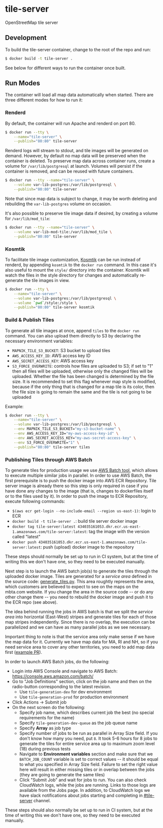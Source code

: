 # tile-server

OpenStreetMap tile server

## Development

To build the tile-server container, change to the root of the repo and run:

```bash
$ docker build -t tile-server .
```

See below for different ways to run the container once built.

## Run Modes

The container will load all map data automatically when started. There are three different modes for how to run it:

### Renderd

By default, the container will run Apache and renderd on port 80.

```bash
$ docker run --tty \
    --name="tile-server" \
    --publish="80:80" tile-server
```

Renderd logs will stream to stdout, and tile images will be generated on demand. However, by default no map data will be preserved when the container is deleted. To preserve map data across container runs, create a volume for `/var/lib/postgresql` at launch. Volumes will persist if the container is removed, and can be reused with future containers.

```bash
$ docker run --tty --name="tile-server" \
    --volume var-lib-postgres:/var/lib/postgresql \
    --publish="80:80" tile-server
```

Note that since map data is subject to change, it may be worth deleting and rebuilding the `var-lib-postgres` volume on occasion.

It's also possible to preserve tile image data if desired, by creating a volume for `/var/lib/mod_tile`:

```bash
$ docker run --tty --name="tile-server" \
    --volume var-lib-mod-tile:/var/lib/mod_tile \
    --publish="80:80" tile-server
```

### Kosmtik

To facilitate tile image customization, [Kosmtik](https://github.com/kosmtik/kosmtik) can be run instead of renderd, by appending `kosmtik` to the `docker run` command. In this case it's also useful to mount the `style/` directory into the container. Kosmtik will watch the files in the style directory for changes and automatically re-generate the tile images in view.

```bash
$ docker run --tty \
    --name="tile-server" \
    --volume var-lib-postgres:/var/lib/postgresql \
    --volume `pwd`/style:/style \
    --publish="80:80" tile-server kosmtik
```

### Build & Publish Tiles

To generate all tile images at once, append `tiles` to the `docker run` command. You can also upload them directly to S3 by declaring the necessary environment variables:
* `MAPNIK_TILE_S3_BUCKET`: S3 bucket to upload tiles
* `AWS_ACCESS_KEY_ID`: AWS access key ID
* `AWS_SECRET_ACCESS_KEY`: AWS access key
* `S3_FORCE_OVERWRITE`: controls how files are uploaded to S3; if set to "1" then all files will be uploaded, otherwise only the changed files will be uploaded. Whether the file has been changed is determined by the file size. It is recommended to set this flag whenever map style is modified, because if the only thing that is changed for a map tile is its color, then the file size is going to remain the same and the tile is not going to be uploaded


Example: 
```bash
$ docker run --tty \
    --name="tile-server" \
    --volume var-lib-postgres:/var/lib/postgresql \
    --env MAPNIK_TILE_S3_BUCKET="my-s3-bucket-name" \
    --env AWS_ACCESS_KEY_ID="my-aws-access-key-id" \
    --env AWS_SECRET_ACCESS_KEY="my-aws-secret-access-key" \
    --env S3_FORCE_OVERWRITE="1" \
    --publish="80:80" tile-server tiles
```

### Publishing Tiles through AWS Batch

To generate tiles for production usage we use [AWS Batch tool](https://aws.amazon.com/batch/), which allows to execute multiple similar jobs in parallel. In order to use AWS Batch, the first prerequisite is to push the docker image into AWS ECR Repository. Tile server image is already there so this step is only required in case if you have done any changes to the image (that is, changes to dockerfiles itself or to the files used by it). In order to push the image to ECR Repository, execute following commands: 

* `$(aws ecr get-login --no-include-email --region us-east-1)`: login to ECR
* `docker build -t tile-server .`: build tile server docker image
* `docker tag tile-server:latest 434035161053.dkr.ecr.us-east-1.amazonaws.com/tile-server:latest`: tag the image with the version called "latest"
* `docker push 434035161053.dkr.ecr.us-east-1.amazonaws.com/tile-server:latest`: push (upload) docker image to the repository

These steps should normally be set up to run in CI system, but at the time of writing this we don't have one, so they need to be executed manually. 



Next step is to launch the AWS batch job(s) to generate the tiles through the uploaded docker image. Tiles are generated for a _service area_ defined in the source code: [generate_tiles.py](https://github.com/mbta/tile-server/blob/master/etc/generate_tiles.py#L195-L198). This area roughtly represents the area, which customers are believed to expect to see on the maps on the mbta.com website. If you change the area in the source code -- or do any other change there -- you need to rebuild the docker image and push it to the ECR repo (see above).

The idea behind running the jobs in AWS batch is that we split the _service area_ into horizontal (East-West) stripes and generate tiles for each of those map stripes independently. Since there is no overlap, the execution can be parallelized and we can have as many parallel jobs as we see necessary. 

Important thing to note is that the service area only make sense if we have the map data for it. Currently we have map data for MA, RI and NH, so if you need service area to cover any other territories, you need to add map data first ([example PR](https://github.com/mbta/tile-server/pull/12/files)).

In order to launch AWS Batch jobs, do the following:
* Login into AWS Console and navigate to AWS Batch: https://console.aws.amazon.com/batch/
* Go to "Job Definitions" section, click on the job name and then on the radio-button corresponding to the latest revision. 
  * Use `tile-generation-dev` for dev environment
  * Use `tile-generation-prod` for production environment
* Click Actions -> Submit job
* On the next screen do the following:
  * Specify job name, which describes current job the best (no special requirements for the name)
  * Specify `tile-generation-dev-queue` as the job queue name
  * Specify **Array** as job type
  * Specify number of jobs to be run as parallel in Array Size field. If you don't know how many you need, put `8`. It took 5-6 hours for 8 jobs to generate the tiles for entire service area up to maximum zoom level (18) during previous tests
  * Navigate to **Environment variables** section and make sure that we `BATCH_JOB_COUNT` variable is set to correct values -- it should be equal to what you specified in Array Size field. Failure to set the right value here will result in either missing tiles or in overlap between the jobs (they are going to generate the same tiles)
  * Click "Submit Job" and wait for jobs to run. You can also check CloudWatch logs, while the jobs are running. Links to those logs are available from the Jobs page. In addition, to CloudWatch logs we have slack notifications about jobs starting and completing in [#tile-server](https://mbtace.slack.com/messages/CHXHTUGMU) channel. 

These steps should also normally be set up to run in CI system, but at the time of writing this we don't have one, so they need to be executed manually. 
